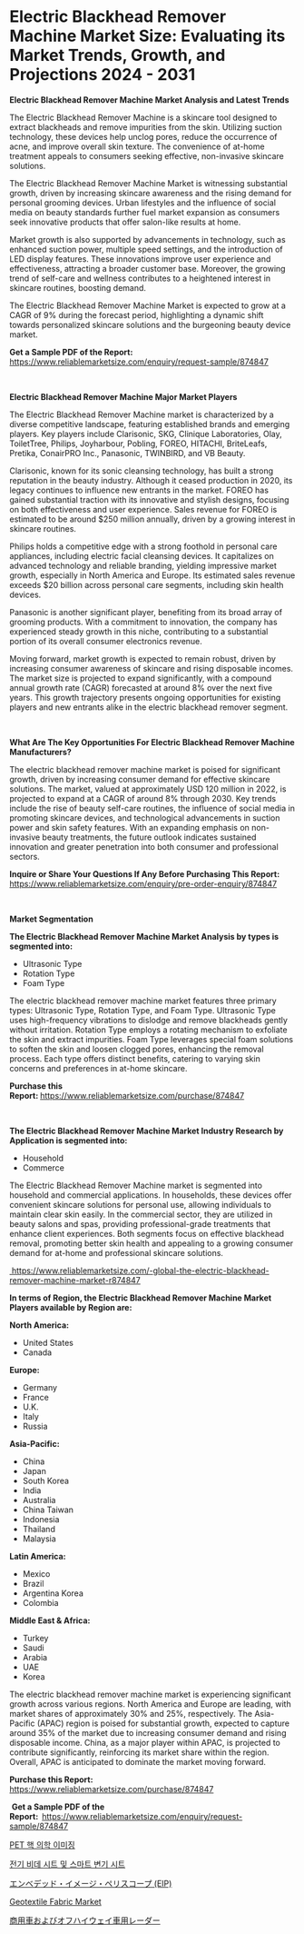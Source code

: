<p><h1>Electric Blackhead Remover Machine Market Size: Evaluating its Market Trends, Growth, and Projections 2024 - 2031</h1></p><p><strong>Electric Blackhead Remover Machine Market Analysis and Latest Trends</strong></p>
<p><p>The Electric Blackhead Remover Machine is a skincare tool designed to extract blackheads and remove impurities from the skin. Utilizing suction technology, these devices help unclog pores, reduce the occurrence of acne, and improve overall skin texture. The convenience of at-home treatment appeals to consumers seeking effective, non-invasive skincare solutions.</p><p>The Electric Blackhead Remover Machine Market is witnessing substantial growth, driven by increasing skincare awareness and the rising demand for personal grooming devices. Urban lifestyles and the influence of social media on beauty standards further fuel market expansion as consumers seek innovative products that offer salon-like results at home.</p><p>Market growth is also supported by advancements in technology, such as enhanced suction power, multiple speed settings, and the introduction of LED display features. These innovations improve user experience and effectiveness, attracting a broader customer base. Moreover, the growing trend of self-care and wellness contributes to a heightened interest in skincare routines, boosting demand.</p><p>The Electric Blackhead Remover Machine Market is expected to grow at a CAGR of 9% during the forecast period, highlighting a dynamic shift towards personalized skincare solutions and the burgeoning beauty device market.</p></p>
<p><strong>Get a Sample PDF of the Report:&nbsp;</strong> <a href="https://www.reliablemarketsize.com/enquiry/request-sample/874847">https://www.reliablemarketsize.com/enquiry/request-sample/874847</a></p>
<p>&nbsp;</p>
<p><strong>Electric Blackhead Remover Machine Major Market Players</strong></p>
<p><p>The Electric Blackhead Remover Machine market is characterized by a diverse competitive landscape, featuring established brands and emerging players. Key players include Clarisonic, SKG, Clinique Laboratories, Olay, ToiletTree, Philips, Joyharbour, Pobling, FOREO, HITACHI, BriteLeafs, Pretika, ConairPRO Inc., Panasonic, TWINBIRD, and VB Beauty.</p><p>Clarisonic, known for its sonic cleansing technology, has built a strong reputation in the beauty industry. Although it ceased production in 2020, its legacy continues to influence new entrants in the market. FOREO has gained substantial traction with its innovative and stylish designs, focusing on both effectiveness and user experience. Sales revenue for FOREO is estimated to be around $250 million annually, driven by a growing interest in skincare routines.</p><p>Philips holds a competitive edge with a strong foothold in personal care appliances, including electric facial cleansing devices. It capitalizes on advanced technology and reliable branding, yielding impressive market growth, especially in North America and Europe. Its estimated sales revenue exceeds $20 billion across personal care segments, including skin health devices.</p><p>Panasonic is another significant player, benefiting from its broad array of grooming products. With a commitment to innovation, the company has experienced steady growth in this niche, contributing to a substantial portion of its overall consumer electronics revenue.</p><p>Moving forward, market growth is expected to remain robust, driven by increasing consumer awareness of skincare and rising disposable incomes. The market size is projected to expand significantly, with a compound annual growth rate (CAGR) forecasted at around 8% over the next five years. This growth trajectory presents ongoing opportunities for existing players and new entrants alike in the electric blackhead remover segment.</p></p>
<p>&nbsp;</p>
<p><strong>What Are The Key Opportunities For Electric Blackhead Remover Machine Manufacturers?</strong></p>
<p><p>The electric blackhead remover machine market is poised for significant growth, driven by increasing consumer demand for effective skincare solutions. The market, valued at approximately USD 120 million in 2022, is projected to expand at a CAGR of around 8% through 2030. Key trends include the rise of beauty self-care routines, the influence of social media in promoting skincare devices, and technological advancements in suction power and skin safety features. With an expanding emphasis on non-invasive beauty treatments, the future outlook indicates sustained innovation and greater penetration into both consumer and professional sectors.</p></p>
<p><strong>Inquire or Share Your Questions If Any Before Purchasing This Report:</strong> <a href="https://www.reliablemarketsize.com/enquiry/pre-order-enquiry/874847">https://www.reliablemarketsize.com/enquiry/pre-order-enquiry/874847</a></p>
<p>&nbsp;</p>
<p><strong>Market Segmentation</strong></p>
<p><strong>The Electric Blackhead Remover Machine Market Analysis by types is segmented into:</strong></p>
<p><ul><li>Ultrasonic Type</li><li>Rotation Type</li><li>Foam Type</li></ul></p>
<p><p>The electric blackhead remover machine market features three primary types: Ultrasonic Type, Rotation Type, and Foam Type. Ultrasonic Type uses high-frequency vibrations to dislodge and remove blackheads gently without irritation. Rotation Type employs a rotating mechanism to exfoliate the skin and extract impurities. Foam Type leverages special foam solutions to soften the skin and loosen clogged pores, enhancing the removal process. Each type offers distinct benefits, catering to varying skin concerns and preferences in at-home skincare.</p></p>
<p><strong>Purchase this Report:&nbsp;</strong><a href="https://www.reliablemarketsize.com/purchase/874847">https://www.reliablemarketsize.com/purchase/874847</a></p>
<p>&nbsp;</p>
<p><strong>The Electric Blackhead Remover Machine Market Industry Research by Application is segmented into:</strong></p>
<p><ul><li>Household</li><li>Commerce</li></ul></p>
<p><p>The Electric Blackhead Remover Machine market is segmented into household and commercial applications. In households, these devices offer convenient skincare solutions for personal use, allowing individuals to maintain clear skin easily. In the commercial sector, they are utilized in beauty salons and spas, providing professional-grade treatments that enhance client experiences. Both segments focus on effective blackhead removal, promoting better skin health and appealing to a growing consumer demand for at-home and professional skincare solutions.</p></p>
<p><a href="https://www.reliablemarketsize.com/-global-the-electric-blackhead-remover-machine-market-r874847">&nbsp;https://www.reliablemarketsize.com/-global-the-electric-blackhead-remover-machine-market-r874847</a></p>
<p><strong>In terms of Region, the Electric Blackhead Remover Machine Market Players available by Region are:</strong></p>
<p>
    <p> <strong> North America: </strong>
        <ul>
            <li>United States</li>
            <li>Canada</li>
        </ul>
        </p> 
    <p> <strong> Europe: </strong>
        <ul>
            <li>Germany</li>
            <li>France</li>
            <li>U.K.</li>
            <li>Italy</li>
            <li>Russia</li>
        </ul>
        </p> 
    <p> <strong> Asia-Pacific: </strong>
        <ul>
            <li>China</li>
            <li>Japan</li>
            <li>South Korea</li>
            <li>India</li>
            <li>Australia</li>
            <li>China Taiwan</li>
            <li>Indonesia</li>
            <li>Thailand</li>
            <li>Malaysia</li>
        </ul>
        </p> 
    <p> <strong> Latin America: </strong>
        <ul>
            <li>Mexico</li>
            <li>Brazil</li>
            <li>Argentina Korea</li>
            <li>Colombia</li>
        </ul>
        </p> 
    <p> <strong> Middle East & Africa: </strong>
        <ul>
            <li>Turkey</li>
            <li>Saudi</li>
            <li>Arabia</li>
            <li>UAE</li>
            <li>Korea</li>
        </ul>
    </p>
    </p>
<p><p>The electric blackhead remover machine market is experiencing significant growth across various regions. North America and Europe are leading, with market shares of approximately 30% and 25%, respectively. The Asia-Pacific (APAC) region is poised for substantial growth, expected to capture around 35% of the market due to increasing consumer demand and rising disposable income. China, as a major player within APAC, is projected to contribute significantly, reinforcing its market share within the region. Overall, APAC is anticipated to dominate the market moving forward.</p></p>
<p><strong>Purchase this Report: </strong><a href="https://www.reliablemarketsize.com/purchase/874847">https://www.reliablemarketsize.com/purchase/874847</a></p>
<p>&nbsp;<strong>Get a Sample PDF of the Report:&nbsp;&nbsp;</strong><a href="https://www.reliablemarketsize.com/enquiry/request-sample/874847">https://www.reliablemarketsize.com/enquiry/request-sample/874847</a></p>
<p><strong></strong></p>
<p><p><a href="https://medium.com/@luigispence46/pet-nuclear-medicine-imaging-market-%EC%9D%98-%EA%B8%80%EB%A1%9C%EB%B2%8C-%EC%8B%9C%EC%9E%A5-%EA%B0%9C%EC%9A%94%EB%8A%94-%EC%A0%84-%EC%84%B8%EA%B3%84-%EB%B0%8F-%EC%A3%BC%EC%9A%94-%EC%8B%9C%EC%9E%A5%EC%9D%98-%EC%82%B0%EC%97%85%EC%97%90-%EC%98%81%ED%96%A5%EC%9D%84-%EB%AF%B8%EC%B9%98%EB%8A%94-%EC%A3%BC%EC%9A%94-%ED%8A%B8%EB%A0%8C%EB%93%9C%EC%97%90-%EB%8C%80%ED%95%9C-%EB%8F%85%ED%8A%B9%ED%95%9C-%EA%B4%80%EC%A0%90%EC%9D%84-ddbda4c42a96">PET 핵 의학 이미징</a></p><p><a href="https://medium.com/@luigispence46/electric-bidet-seats-and-smart-toilet-seat-market-%EC%9D%98-%EA%B8%80%EB%A1%9C%EB%B2%8C-%EC%8B%9C%EC%9E%A5-%EA%B0%9C%EC%9A%94%EB%8A%94-%EC%A0%84-%EC%84%B8%EA%B3%84-%EB%B0%8F-%EC%A3%BC%EC%9A%94-%EC%8B%9C%EC%9E%A5%EC%9D%98-%EC%82%B0%EC%97%85%EC%97%90-%EC%98%81%ED%96%A5%EC%9D%84-%EB%AF%B8%EC%B9%98%EB%8A%94-%EC%A3%BC%EC%9A%94-%ED%8A%B8%EB%A0%8C%EB%93%9C%EC%97%90-755eb2db2b03">전기 비데 시트 및 스마트 변기 시트</a></p><p><a href="https://medium.com/@dfs4ff/embedded-image-periscope-eip-market-%E3%81%AE%E3%82%B0%E3%83%AD%E3%83%BC%E3%83%90%E3%83%AB%E5%B8%82%E5%A0%B4%E6%A6%82%E8%A6%81%E3%81%AF-%E4%B8%96%E7%95%8C%E3%81%8A%E3%82%88%E3%81%B3%E4%B8%BB%E8%A6%81%E5%B8%82%E5%A0%B4%E3%81%AB%E3%81%8A%E3%81%91%E3%82%8B%E6%A5%AD%E7%95%8C%E3%81%AB%E5%BD%B1%E9%9F%BF%E3%82%92%E4%B8%8E%E3%81%88%E3%82%8B%E4%B8%BB%E8%A6%81%E3%81%AA%E3%83%88%E3%83%AC%E3%83%B3%E3%83%89%E3%81%AB%E3%81%A4%E3%81%84%E3%81%A6-%E7%8B%AC%E8%87%AA%E3%81%AE%E8%A6%96%E7%82%B9%E3%82%92%E6%8F%90%E4%BE%9B%E3%81%97%E3%81%BE%E3%81%99-65037fdc34ab">エンベデッド・イメージ・ペリスコープ (EIP)</a></p><p><a href="https://medium.com/@rosebarnett1936/the-geotextile-fabric-market-has-experienced-impressive-growth-in-recent-years-expanding-its-fae0410f664c">Geotextile Fabric Market</a></p><p><a href="https://medium.com/@dfs4ff/commercial-and-off-highway-vehicle-radar-market-%E3%81%AF-%E3%82%B3%E3%82%B9%E3%83%88%E7%AE%A1%E7%90%86%E3%81%A8%E5%8A%B9%E7%8E%87%E5%90%91%E4%B8%8A%E3%82%92%E5%84%AA%E5%85%88%E3%81%97%E3%81%BE%E3%81%99-a4d19c99356d">商用車およびオフハイウェイ車用レーダー</a></p></p>